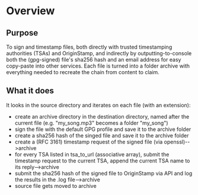 # Overview
## Purpose
To sign and timestamp files, both directly with trusted timestamping authorities (TSAs) and OriginStamp, and indirectly by outputting-to-console both the (gpg-signed) file's sha256 hash and an email address for easy copy-paste into other services. Each file is turned into a folder archive with everything needed to recreate the chain from content to claim.

## What it does
It looks in the source directory and iterates on each file (with an extension):
- create an archive directory in the destination directory, named after the current file (e.g. "my_song.mp3" becomes a folder "my_song")
- sign the file with the default GPG profile and save it to the archive folder
- create a sha256 hash of the singed file and save it to the archive folder
- create a (RFC 3161) timestamp request of the signed file (via openssl)-->archive  
- for every TSA listed in tsa_to_url (associative array), submit the timestamp request to the current TSA, append the current TSA name to its reply-->archive
- submit the sha256 hash of the signed file to OriginStamp via API and log the results in the .log file-->archive
- source file gets moved to archive
